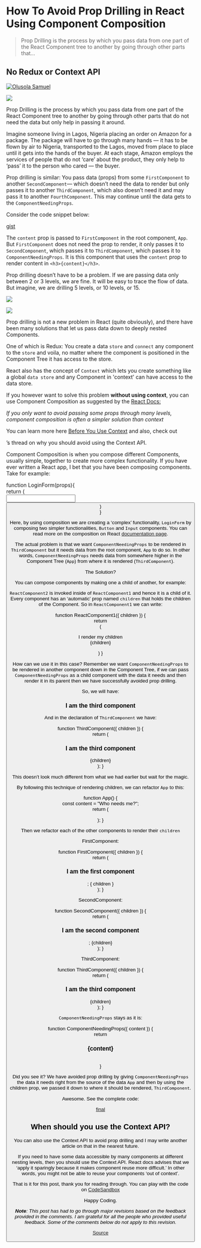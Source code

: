 # How To Avoid Prop Drilling in React Using Component Composition

> Prop Drilling is the process by which you pass data from one part of the React Component tree to another by going through other parts that…

## No Redux or Context API

[![Olusola Samuel](https://miro.medium.com/fit/c/96/96/1*4uKprtl6FxkdLgi0ozr1TA.jpeg)](https://solathecoder.medium.com/?source=post_page-----c42adfcdde1b--------------------------------)

![](https://miro.medium.com/max/2560/1*zd8xNfpnLt5nHEpNmXPMQw.jpeg)

Prop Drilling is the process by which you pass data from one part of the React Component tree to another by going through other parts that do not need the data but only help in passing it around.

Imagine someone living in Lagos, Nigeria placing an order on Amazon for a package. The package will have to go through many hands — it has to be flown by air to Nigeria, transported to the Lagos, moved from place to place until it gets into the hands of the buyer. At each stage, Amazon employs the services of people that do not ‘care’ about the product, they only help to ‘pass’ it to the person who cared — the buyer.

Prop drilling is similar: You pass data (props) from some `FirstComponent` to another `SecondComponent`— which doesn’t need the data to render but only passes it to another `ThirdComponent`, which also doesn’t need it and may pass it to another `FourthComponent`. This may continue until the data gets to the `ComponentNeedingProps`.

Consider the code snippet below:

[gist](https://gist.github.com/bgoonz/03340eb3c61cf93ff650ad74e1c7c01e)

The `content` prop is passed to `FirstComponent` in the root component, `App`. But `FirstComponent` does not need the prop to render, it only passes it to `SecondComponent`, which passes it to `ThirdComponent`, which passes it to `ComponentNeedingProps`. It is this component that uses the `content` prop to render content in `<h3>{content}</h3>`.

Prop drilling doesn’t have to be a problem. If we are passing data only between 2 or 3 levels, we are fine. It will be easy to trace the flow of data. But imagine, we are drilling 5 levels, or 10 levels, or 15.

![](https://miro.medium.com/max/60/1*R4csNpIyGu4cHg54n2P7xA.jpeg?q=20)

![](https://miro.medium.com/max/1014/1*R4csNpIyGu4cHg54n2P7xA.jpeg)

Prop drilling is not a new problem in React (quite obviously), and there have been many solutions that let us pass data down to deeply nested Components.

One of which is Redux: You create a data `store` and `connect` any component to the `store` and voila, no matter where the component is positioned in the Component Tree it has access to the store.

React also has the concept of `Context` which lets you create something like a global `data store` and any Component in 'context' can have access to the data store.

If you however want to solve this problem **without using context**, you can use Component Composition as suggested by the [React Docs:](https://reactjs.org/docs/context.html#when-to-use-context)

_If you only want to avoid passing some props through many levels, component composition is often a simpler solution than context_

You can learn more here [Before You Use Context](https://reactjs.org/docs/context.html#before-you-use-context) and also, check out

’s thread on why you should avoid using the Context API.

Component Composition is when you compose different Components, usually simple, together to create more complex functionality. If you have ever written a React app, I bet that you have been composing components. Take for example:

function LoginForm(props){  
 return (  
 <Input name="fname" />  
 <Button onClick={props.handleClick} />)  
}

Here, by using composition we are creating a ‘complex’ functionality, `LoginForm` by composing two simpler functionalities, `Button` and `Input` components. You can read more on the composition on React [documentation page](https://reactjs.org/docs/composition-vs-inheritance.html).

The actual problem is that we want `ComponentNeedingProps` to be rendered in `ThirdComponent` but it needs data from the root component, `App` to do so. In other words, `ComponentNeedingProps` needs data from somewhere higher in the Component Tree (`App`) from where it is rendered (`ThirdComponent`).

The Solution?

You can compose components by making one a child of another, for example:

<ReactComponent1>  
  <ReactComponent2 />  
</ReactCompoent1>

`ReactComponent2` is invoked inside of `ReactComponent1` and hence it is a child of it. Every component has an ‘automatic’ prop named `children` that holds the children of the Component. So in `ReactComponent1` we can write:

function ReactComponent1({ children }) {  
 return  
 (<div> I render my children  
 {children}

   </div>)  
}

How can we use it in this case? Remember we want `ComponentNeedingProps` to be rendered in another component down in the Component Tree, if we can pass `ComponentNeedingProps` as a child component with the data it needs and then render it in its parent then we have successfully avoided prop drilling.

So, we will have:

<ThirdComponent>  
 <h3>I am the third component</h3>  
     <ComponentNeedingProps content={content}  />  
</ThirdCompoent>

And in the declaration of `ThirdComponent` we have:

function ThirdComponent({ children }) {  
 return (

 <div>  
    <h3>I am the third component</h3>  
     {children}  
   </div>  
 );  
}

This doesn’t look much different from what we had earlier but wait for the magic.

By following this technique of rendering children, we can refactor `App` to this:

function App() {  
const content = "Who needs me?";  
return (

<div className="App">  
  <FirstComponent>  
    <SecondComponent>  
      <ThirdComponent>  
        <ComponentNeedingProps content={content}  />  
      <ThirdComponent>  
    </SecondComponent>  
  </FirstComponent>  
</div>  
);  
}

Then we refactor each of the other components to render their `children`

FirstComponent:

function FirstComponent({ children }) {  
 return (  
 <div>  
 <h3>I am the first component</h3>;  
 { children }  
 </div>  
 );  
}

SecondComponent:

function SecondComponent({ children }) {  
 return (  
 <div>  
 <h3>I am the second component</h3>;  
 {children}  
 </div>  
 );  
}

ThirdComponent:

function ThirdComponent({ children }) {  
 return (  
 <div>  
 <h3>I am the third component</h3>  
 {children}  
 </div>  
 );  
}

`ComponentNeedingProps` stays as it is:

function ComponentNeedingProps({ content }) {  
 return <h3>{content}</h3>  
}

Did you see it? We have avoided prop drilling by giving `ComponentNeedingProps` the data it needs right from the source of the data `App` and then by using the children prop, we passed it down to where it should be rendered, `ThirdComponent`.

Awesome. See the complete code:

[final](https://gist.github.com/bgoonz/14f267102d11fd116256e5e10c2be817)

## When should you use the Context API?

You can also use the Context API to avoid prop drilling and I may write another article on that in the nearest future.

If you need to have some data accessible by many components at different nesting levels, then you should use the Context API. React docs advises that we ‘apply it sparingly because it makes component reuse more difficult.’ In other words, you might not be able to reuse your components ‘out of context’.

That is it for this post, thank you for reading through. You can play with the code on [CodeSandbox](https://codesandbox.io/s/propdrilling-vs-composition-updated-qe8nm?file=/src/App.js:0-878)

Happy Coding.

**_Note_**_: This post has had to go through major revisions based on the feedback provided in the comments. I am grateful for all the people who provided useful feedback. Some of the comments below do not apply to this revision._

[Source](https://javascript.plainenglish.io/how-to-avoid-prop-drilling-in-react-using-component-composition-c42adfcdde1b)
